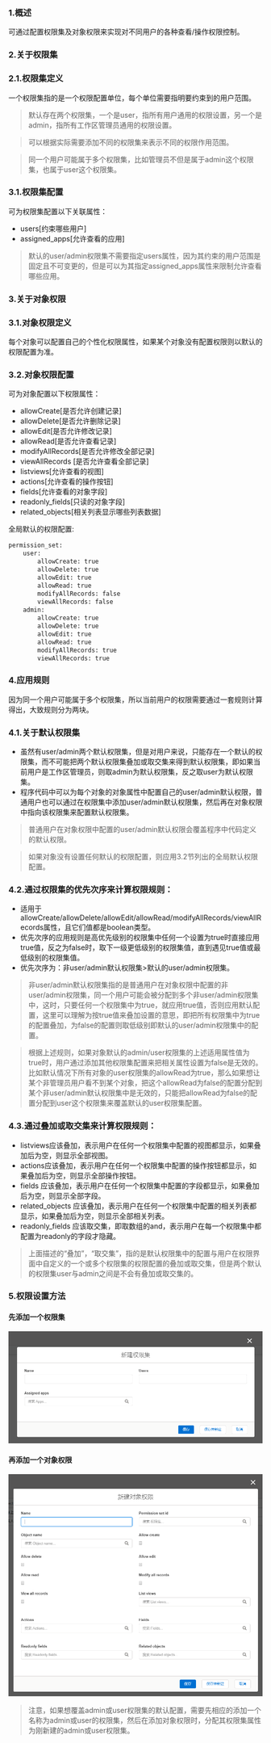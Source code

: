 ### 1.概述
可通过配置权限集及对象权限来实现对不同用户的各种查看/操作权限控制。

### 2.关于权限集
### 2.1.权限集定义
一个权限集指的是一个权限配置单位，每个单位需要指明要约束到的用户范围。
> 默认存在两个权限集，一个是user，指所有用户通用的权限设置，另一个是admin，指所有工作区管理员通用的权限设置。

> 可以根据实际需要添加不同的权限集来表示不同的权限作用范围。

> 同一个用户可能属于多个权限集，比如管理员不但是属于admin这个权限集，也属于user这个权限集。

### 3.1.权限集配置
可为权限集配置以下关联属性：
- users[约束哪些用户]
- assigned_apps[允许查看的应用]
> 默认的user/admin权限集不需要指定users属性，因为其约束的用户范围是固定且不可变更的，但是可以为其指定assigned_apps属性来限制允许查看哪些应用。

### 3.关于对象权限
### 3.1.对象权限定义
每个对象可以配置自己的个性化权限属性，如果某个对象没有配置权限则以默认的权限配置为准。

### 3.2.对象权限配置
可为对象配置以下权限属性：
- allowCreate[是否允许创建记录]
- allowDelete[是否允许删除记录]
- allowEdit[是否允许修改记录]
- allowRead[是否允许查看记录]
- modifyAllRecords[是否允许修改全部记录]
- viewAllRecords [是否允许查看全部记录]
- listviews[允许查看的视图]
- actions[允许查看的操作按钮]
- fields[允许查看的对象字段]
- readonly_fields[只读的对象字段]
- related_objects[相关列表显示哪些列表数据]


全局默认的权限配置:
```
permission_set:
    user:
        allowCreate: true
        allowDelete: true
        allowEdit: true
        allowRead: true
        modifyAllRecords: false
        viewAllRecords: false 
    admin:
        allowCreate: true
        allowDelete: true
        allowEdit: true
        allowRead: true
        modifyAllRecords: true
        viewAllRecords: true 
```

### 4.应用规则

因为同一个用户可能属于多个权限集，所以当前用户的权限需要通过一套规则计算得出，大致规则分为两块。

### 4.1.关于默认权限集
- 虽然有user/admin两个默认权限集，但是对用户来说，只能存在一个默认的权限集，而不可能把两个默认权限集叠加或取交集来得到默认权限集，即如果当前用户是工作区管理员，则取admin为默认权限集，反之取user为默认权限集。
- 程序代码中可以为每个对象的对象属性中配置自己的user/admin默认权限，普通用户也可以通过在权限集中添加user/admin默认权限集，然后再在对象权限中指向该权限集来配置默认权限集。

> 普通用户在对象权限中配置的user/admin默认权限会覆盖程序中代码定义的默认权限。

> 如果对象没有设置任何默认的权限配置，则应用3.2节列出的全局默认权限配置。

### 4.2.通过权限集的优先次序来计算权限规则：
- 适用于allowCreate/allowDelete/allowEdit/allowRead/modifyAllRecords/viewAllRecords属性，且它们值都是boolean类型。
- 优先次序的应用规则是高优先级别的权限集中任何一个设置为true时直接应用true值，反之为false时，取下一级更低级别的权限集值，直到遇见true值或最低级别的权限集值。
- 优先次序为：非user/admin默认权限集>默认的user/admin权限集。

> 非user/admin默认权限集指的是普通用户在对象权限中配置的非user/admin权限集，同一个用户可能会被分配到多个非user/admin权限集中，这时，只要任何一个权限集中为true，就应用true值，否则应用默认配置，这里可以理解为按true值来叠加设置的意思，即把所有权限集中为true的配置叠加，为false的配置则取低级别即默认的user/admin权限集中的配置。

> 根据上述规则，如果对象默认的admin/user权限集的上述适用属性值为true时，用户通过添加其他权限集配置来把相关属性设置为false是无效的。
比如默认情况下所有对象的user权限集的allowRead为true，那么如果想让某个非管理员用户看不到某个对象，把这个allowRead为false的配置分配到某个非user/admin默认权限集中是无效的，只能把allowRead为false的配置分配到user这个权限集来覆盖默认的user权限集配置。

### 4.3.通过叠加或取交集来计算权限规则：
- listviews应该叠加，表示用户在任何一个权限集中配置的视图都显示，如果叠加后为空，则显示全部视图。
- actions应该叠加，表示用户在任何一个权限集中配置的操作按钮都显示，如果叠加后为空，则显示全部操作按钮。
- fields 应该叠加，表示用户在任何一个权限集中配置的字段都显示，如果叠加后为空，则显示全部字段。
- related_objects 应该叠加，表示用户在任何一个权限集中配置的相关列表都显示，如果叠加后为空，则显示全部相关列表。
- readonly_fields 应该取交集，即取数组的and，表示用户在每一个权限集中都配置为readonly的字段才隐藏。

> 上面描述的“叠加”，“取交集”，指的是默认权限集中的配置与用户在权限界面中自定义的一个或多个权限集的权限配置的叠加或取交集，但是两个默认的权限集user与admin之间是不会有叠加或取交集的。


### 5.权限设置方法
#### 先添加一个权限集
![](images/先添加一个权限集.png)

#### 再添加一个对象权限
![](images/再添加一个对象权限.png)

>注意，如果想覆盖admin或user权限集的默认配置，需要先相应的添加一个名称为admin或user的权限集，然后在添加对象权限时，分配其权限集属性为刚新建的admin或user权限集。